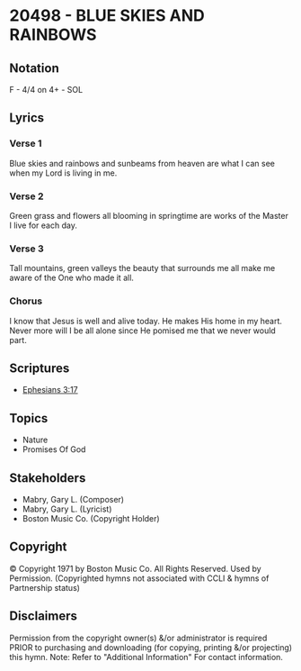 # 20498 - BLUE SKIES AND RAINBOWS

## Notation

F - 4/4 on 4+ - SOL

## Lyrics

### Verse 1

Blue skies and rainbows and sunbeams from heaven are what I can see when  my Lord is living in me.

### Verse 2

Green grass and flowers all blooming in springtime are works of the Master I live for each day.

### Verse 3

Tall mountains, green valleys the beauty that surrounds me all make me aware of the One who made it all.

### Chorus

I know that Jesus is well and alive today. He makes His home in my heart. Never more will I be all alone since He pomised me that we never would part.


## Scriptures

- [Ephesians 3:17](https://www.biblegateway.com/passage/?search=Ephesians%203%3A17)

## Topics

- Nature
- Promises Of God

## Stakeholders

- Mabry, Gary L. (Composer)
- Mabry, Gary L. (Lyricist)
- Boston Music Co. (Copyright Holder)

## Copyright

© Copyright 1971 by Boston Music Co. All Rights Reserved. Used by Permission.
(Copyrighted hymns not associated with CCLI & hymns of Partnership status)

## Disclaimers

Permission from the copyright owner(s) &/or administrator is required PRIOR to purchasing and downloading (for copying, printing &/or projecting) this hymn.
Note: Refer to "Additional Information" For contact information.


